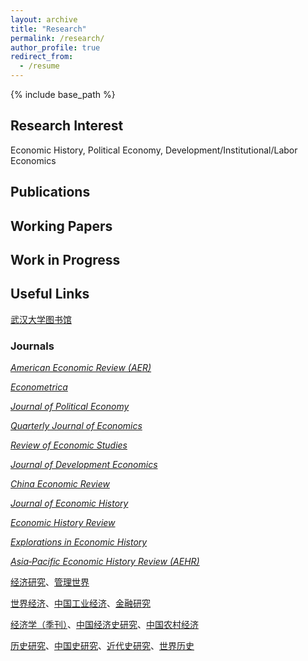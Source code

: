```yaml
---
layout: archive
title: "Research"
permalink: /research/
author_profile: true
redirect_from:
  - /resume
---
```


{% include base_path %}

## Research Interest

Economic History, Political Economy, Development/Institutional/Labor Economics

## Publications

## Working Papers


## Work in Progress

## Useful Links

[武汉大学图书馆](https://www.lib.whu.edu.cn/)

### Journals

[*American Economic Review (AER)*](https://www.aeaweb.org/journals/aer)

[*Econometrica*](https://onlinelibrary.wiley.com/journal/14680262)

[*Journal of Political Economy*](https://www.journals.uchicago.edu/toc/jpe/current)

[*Quarterly Journal of Economics*](https://academic.oup.com/qje)

[*Review of Economic Studies*](https://academic.oup.com/restud?login=true)


[*Journal of Development Economics*](https://www.sciencedirect.com/journal/journal-of-development-economics)

  
[*China Economic Review*](https://www.sciencedirect.com/journal/china-economic-review/special-issues)

[*Journal of Economic History*](https://www.cambridge.org/core/journals/journal-of-economic-history)

[*Economic History Review*](https://onlinelibrary.wiley.com/journal/14680289)

[*Explorations in Economic History*](https://www.sciencedirect.com/journal/explorations-in-economic-history)

[*Asia‐Pacific Economic History Review (AEHR)*](https://onlinelibrary.wiley.com/journal/2832157x)

[经济研究](https://erj.ajcass.com/#/index?title=%E6%9C%AC%E7%AB%99%E9%A6%96%E9%A1%B5)、[管理世界]()

[世界经济]()、[中国工业经济](https://ciejournal.ajcass.com/)、[金融研究](http://www.jryj.org.cn/CN/1002-7246/home.shtml)

[经济学（季刊）](https://ccj.pku.edu.cn/journal/info?jid=96822&clickTab=true)、[中国经济史研究](https://zgjjsyj.ajcass.com/Journal/769)、[中国农村经济](https://zgncjj.ajcass.com/?jumpnotice=201606270007)

[历史研究](https://ncpssd.org/journal/details.aspx?gch=81900X&langType=1)、[中国史研究](https://ncpssd.org/journal/details?gch=82047X&nav=1&langType=1)、[近代史研究](https://ncpssd.org/journal/details?gch=81391X&nav=1&langType=1)、[世界历史](https://ncpssd.org/journal/details?gch=81120X&nav=1&langType=1)
